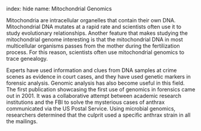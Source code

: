 index: hide
name: Mitochondrial Genomics

Mitochondria are intracellular organelles that contain their own DNA. Mitochondrial DNA mutates at a rapid rate and scientists often use it to study evolutionary relationships. Another feature that makes studying the mitochondrial genome interesting is that the mitochondrial DNA in most multicellular organisms passes from the mother during the fertilization process. For this reason, scientists often use mitochondrial genomics to trace genealogy.

Experts have used information and clues from DNA samples at crime scenes as evidence in court cases, and they have used genetic markers in forensic analysis. Genomic analysis has also become useful in this field. The first publication showcasing the first use of genomics in forensics came out in 2001. It was a collaborative attempt between academic research institutions and the FBI to solve the mysterious cases of anthrax communicated via the US Postal Service. Using microbial genomics, researchers determined that the culprit used a specific anthrax strain in all the mailings.
